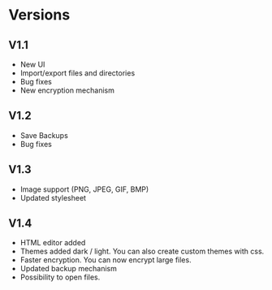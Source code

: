 # Versions
## V1.1
- New UI
- Import/export files and directories
- Bug fixes
- New encryption mechanism

## V1.2
- Save Backups
- Bug fixes

## V1.3
- Image support (PNG, JPEG, GIF, BMP)
- Updated stylesheet

## V1.4
- HTML editor added
- Themes added dark / light. You can also create custom themes with css.
- Faster encryption. You can now encrypt large files.
- Updated backup mechanism
- Possibility to open files.
